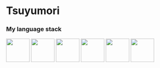 # Tsuyumori

<!--
**tsuyumori/tsuyumori** is a ✨ _special_ ✨ repository because its `README.md` (this file) appears on your GitHub profile.

Here are some ideas to get you started:

- 🔭 I’m currently working on ...
- 🌱 I’m currently learning ...
- 👯 I’m looking to collaborate on ...
- 🤔 I’m looking for help with ...
- 💬 Ask me about ...
- 📫 How to reach me: ...
- 😄 Pronouns: ...
- ⚡ Fun fact: ...
-->

### My language stack

<img src="https://github.com/user-attachments/assets/6c93a7e7-c95c-4234-ac96-ae4f8af9c594" width="64px"/>
<img src="https://github.com/user-attachments/assets/40ebf984-438d-43a6-97b1-1a06d9afc9e5" width="64px"/>
<img src="https://github.com/user-attachments/assets/201a7b38-664e-40b3-b032-5c6094401cb4" width="64px"/>
<img src="https://github.com/user-attachments/assets/b35a7327-ec07-4717-a229-cbaaeb99d7fd" width="64px"/>
<img src="https://github.com/user-attachments/assets/82ddeb7f-e8c6-44af-a61b-927ce894cef5" width="64px"/>
<img src="https://github.com/user-attachments/assets/d8a16f50-e3a0-437f-85e0-9788e07795e6" width="64px"/>
